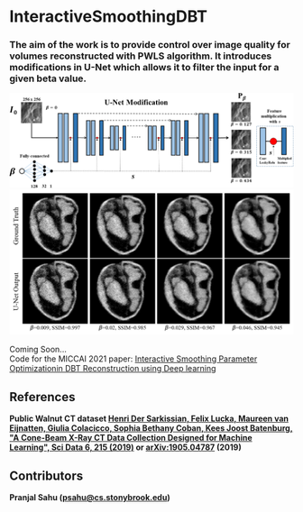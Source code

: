 # InteractiveSmoothingDBT

<h3>The aim of the work is to provide control over image quality for volumes reconstructed with PWLS algorithm.
It introduces modifications in U-Net which allows it to filter the input for a given beta value.
</h3>

![UNet](https://github.com/PranjalSahu/InteractiveSmoothingDBT/blob/main/unet2.png "UNet Modification")
![ScreenShot](https://github.com/PranjalSahu/InteractiveSmoothingDBT/blob/main/intro1.png "Result on Walnut CT sample")

Coming Soon...<br>
Code for the MICCAI 2021 paper: [Interactive Smoothing Parameter Optimizationin DBT Reconstruction using Deep learning](https://www.researchgate.net/publication/352998652_Interactive_Smoothing_Parameter_Optimization_in_DBT_Reconstruction_using_Deep_learning)


## References
<b>Public Walnut CT dataset<b>
[Henri Der Sarkissian, Felix Lucka, Maureen van Eijnatten, Giulia Colacicco, Sophia Bethany Coban, Kees Joost Batenburg, "A Cone-Beam X-Ray CT Data Collection Designed for Machine Learning", Sci Data 6, 215 (2019)](https://doi.org/10.1038/s41597-019-0235-y) or [arXiv:1905.04787](https://arxiv.org/abs/1905.04787) (2019)

## Contributors
Pranjal Sahu (psahu@cs.stonybrook.edu)

